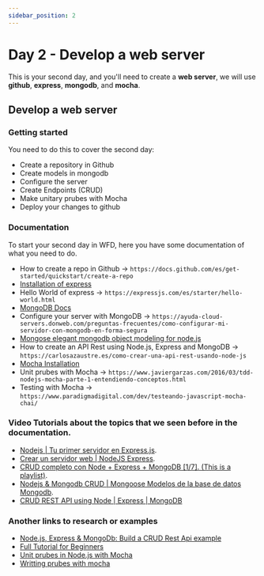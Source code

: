 ```yaml
---
sidebar_position: 2
---
```


# Day 2 - Develop a web server

This is your second day, and you'll need to create a **web server**, we will use **github**, **express**, **mongodb**, and **mocha**.

## Develop a web server

### Getting started

You need to do this to cover the second day:

* Create a repository in Github
* Create models in mongodb
* Configure the server
* Create Endpoints (CRUD)
* Make unitary prubes with Mocha
* Deploy your changes to github


### Documentation

To start your second day in WFD, here you have some documentation of what you need to do.

* How to create a repo in Github -> `https://docs.github.com/es/get-started/quickstart/create-a-repo`
* [Installation of express](https://expressjs.com/es/starter/installing.html)
* Hello World of express -> `https://expressjs.com/es/starter/hello-world.html`
* [MongoDB Docs](https://docs.mongodb.com/manual/installation/)
* Configure your server with MongoDB -> `https://ayuda-cloud-servers.donweb.com/preguntas-frecuentes/como-configurar-mi-servidor-con-mongodb-en-forma-segura`
* [Mongose elegant mongodb object modeling for node.js](https://mongoosejs.com)
* How to create an API Rest using Node.js, Express and MongoDB -> `https://carlosazaustre.es/como-crear-una-api-rest-usando-node-js`
* [Mocha Installation](https://mochajs.org/#installation)
* Unit prubes with Mocha -> `https://www.javiergarzas.com/2016/03/tdd-nodejs-mocha-parte-1-entendiendo-conceptos.html`
* Testing with Mocha -> `https://www.paradigmadigital.com/dev/testeando-javascript-mocha-chai/`


### Video Tutorials about the topics that we seen before in the documentation.

- [Nodejs | Tu primer servidor en Express.js](https://www.youtube.com/watch?v=olTgcd5VjX0).
- [Crear un servidor web | NodeJS Express](https://www.youtube.com/watch?v=-MdYdsdXmlY).
- [CRUD completo con Node + Express + MongoDB [1/7]. (This is a playlist)](https://www.youtube.com/watch?v=JhXfp8Hza7k&list=PLvRPaExkZHFn_EGzNOXsWqtAAGl8ZCbUo&index=32).
- [Nodejs & Mongodb CRUD | Mongoose Modelos de la base de datos Mongodb](https://www.youtube.com/watch?v=Iu3Ko3YKMlo).
- [CRUD REST API using Node | Express | MongoDB](https://www.youtube.com/watch?v=eYVGoXPq2RA)

### Another links to research or examples

- [Node.js, Express & MongoDb: Build a CRUD Rest Api example](https://www.bezkoder.com/node-express-mongodb-crud-rest-api/)
- [Full Tutorial for Beginners](https://www.youtube.com/watch?v=RLtyhwFtXQA)
- [Unit prubes in Node.js with Mocha](https://www.youtube.com/watch?v=c1lqaUNH-eo)
- [Writting prubes with mocha](https://www.youtube.com/watch?v=g3MislTPMMc)